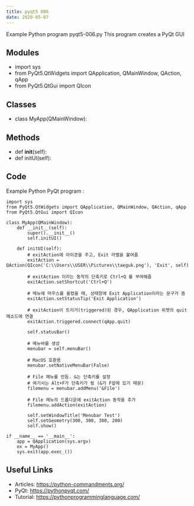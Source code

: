 ```yaml
---
title: pyqt5 006
date: 2020-05-07
---
```

Example Python program pyqt5-006.py
This program creates a PyQt GUI

## Modules

* import sys
* from PyQt5.QtWidgets import QApplication, QMainWindow, QAction, qApp
* from PyQt5.QtGui import QIcon

## Classes

* class MyApp(QMainWindow):

## Methods

* def __init__(self):
* def initUI(self):

## Code

Example Python PyQt program :

    import sys
    from PyQt5.QtWidgets import QApplication, QMainWindow, QAction, qApp
    from PyQt5.QtGui import QIcon
    
    class MyApp(QMainWindow):
        def __init__(self):
            super().__init__()
            self.initUI()
    
        def initUI(self):
            # exitAction에 아이콘을 주고, Exit 라벨을 붙여줌
            exitAction = QAction(QIcon('C:\\Users\\USER\\Pictures\\taeguk.png'), 'Exit', self)
    
            # exitAction 이라는 동작의 단축키로 Ctrl+Q 를 부여해줌
            exitAction.setShortcut('Ctrl+Q')
    
            # 메뉴에 마우스를 올렸을 때, 상태창에 Exit Application이라는 문구가 뜸
            exitAction.setStatusTip('Exit Application')
    
            # exitAction이 트리거(triggered)된 경우, QApplication 위젯의 quit 메소드에 연결
            exitAction.triggered.connect(qApp.quit)
    
            self.statusBar()
    
            # 메뉴바를 생성
            menubar = self.menuBar()
    
            # MacOS 호환용
            menubar.setNativeMenuBar(False)
    
            # File 메뉴를 만듬. &는 단축키를 설정
            # 여기서는 Alt+F가 단축키가 됨 (&가 F앞에 있기 때문)
            filemenu = menubar.addMenu('&File')
    
            # File 메뉴의 드롭다운에 exitAction 동작을 추가
            filemenu.addAction(exitAction)
    
            self.setWindowTitle('Menubar Test')
            self.setGeometry(300, 300, 300, 200)
            self.show()
    
    if __name__ == '__main__':
        app = QApplication(sys.argv)
        ex = MyApp()
        sys.exit(app.exec_())

## Useful Links

- Articles: https://python-commandments.org/
- PyQt: https://pythonpyqt.com/
- Tutorial: https://pythonprogramminglanguage.com/
